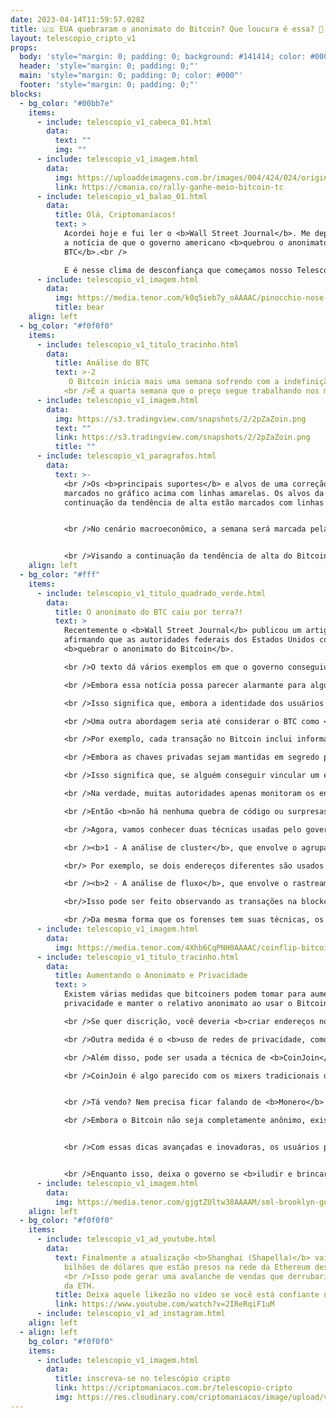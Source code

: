 ```yaml
---
date: 2023-04-14T11:59:57.028Z
title: 🇺🇸 EUA quebraram o anonimato do Bitcoin? Que loucura é essa? 🤯
layout: telescopio_cripto_v1
props:
  body: 'style="margin: 0; padding: 0; background: #141414; color: #000"'
  header: 'style="margin: 0; padding: 0;"'
  main: 'style="margin: 0; padding: 0; color: #000"'
  footer: 'style="margin: 0; padding: 0;"'
blocks:
  - bg_color: "#00bb7e"
    items:
      - include: telescopio_v1_cabeca_01.html
        data:
          text: ""
          img: ""
      - include: telescopio_v1_imagem.html
        data:
          img: https://uploaddeimagens.com.br/images/004/424/024/original/image.png?1681136446
          link: https://cmania.co/rally-ganhe-meio-bitcoin-tc
      - include: telescopio_v1_balao_01.html
        data:
          title: Olá, Criptomaníacos!
          text: >
            Acordei hoje e fui ler o <b>Wall Street Journal</b>. Me deparei com
            a notícia de que o governo americano <b>quebrou o anonimato do
            BTC</b>.<br />

            E é nesse clima de desconfiança que começamos nosso Telescópio. Afinal, quando o estado fala algo, a chance de ser mentira sobe a nível de alcançar a estratosfera.
      - include: telescopio_v1_imagem.html
        data:
          img: https://media.tenor.com/k0q5ieb7y_oAAAAC/pinocchio-nose.gif
          title: bear
    align: left
  - bg_color: "#f0f0f0"
    items:
      - include: telescopio_v1_titulo_tracinho.html
        data:
          title: Análise do BTC
          text: >-2
             O Bitcoin inicia mais uma semana sofrendo com a indefinição de mercado. 
            <br />É a quarta semana que o preço segue trabalhando nos mesmos patamares entre os níveis de gatilho (linhas rosas), que vão ditar a direção do preço com um <b>rompimento</b>.
      - include: telescopio_v1_imagem.html
        data:
          img: https://s3.tradingview.com/snapshots/2/2pZaZoin.png
          text: ""
          link: https://s3.tradingview.com/snapshots/2/2pZaZoin.png
          title: ""
      - include: telescopio_v1_paragrafos.html
        data:
          text: >-
            <br />Os <b>principais suportes</b> e alvos de uma correção estão
            marcados no gráfico acima com linhas amarelas. Os alvos da
            continuação da tendência de alta estão marcados com linhas verdes. 


            <br />No cenário macroeconômico, a semana será marcada pela divulgação da inflação americana, o <b>CPI</b>, na quarta-feira às 09:30 da manhã. Esse indicador tem o poder de balançar os mercados, dependendo do seu contexto. 


            <br />Visando a continuação da tendência de alta do Bitcoin, o melhor cenário seria uma <b>inflação abaixo da expectativa</b>.
    align: left
  - bg_color: "#fff"
    items:
      - include: telescopio_v1_titulo_quadrado_verde.html
        data:
          title: O anonimato do BTC caiu por terra?!
          text: >
            Recentemente o <b>Wall Street Journal</b> publicou um artigo
            afirmando que as autoridades federais dos Estados Unidos conseguiram
            <b>quebrar o anonimato do Bitcoin</b>. 

            <br />O texto dá vários exemplos em que o governo conseguiu <b>rastrear</b> supostos criminosos pela Blockchain e <b>interceptou</b> o dinheiro, prendendo as pessoas envolvidas.

            <br />Embora essa notícia possa parecer alarmante para alguns usuários de Bitcoin, é importante lembrar que o Bitcoin não é anônimo, mas sim <b>pseudônimo</b>. 

            <br />Isso significa que, embora a identidade dos usuários não seja revelada diretamente nas transações, ainda é possível rastrear as transações e vinculá-las a uma pessoa ou entidade através de outras informações.

            <br />Uma outra abordagem seria até considerar o BTC como <b>anônimo, mas não esquecer o seu lado transparente e aberto</b>.

            <br />Por exemplo, cada transação no Bitcoin inclui informações sobre os endereços de envio e recebimento. 

            <br />Embora as chaves privadas sejam mantidas em segredo pelos usuários, as chaves públicas e <b>os endereços podem ser vistos por qualquer pessoa na blockchain</b>.

            <br />Isso significa que, se alguém conseguir vincular um endereço a uma pessoa ou entidade específica (por exemplo, através de informações fornecidas por uma exchange de criptomoedas), <b>será possível rastrear todas as transações realizadas por esse endereço</b>. 

            <br />Na verdade, muitas autoridades apenas monitoram os endereços e ficam esperando que as moedas sejam enviadas para uma exchange ou serviço que os vincule.

            <br />Então <b>não há nenhuma quebra de código ou surpresas</b>. O Bitcoin funciona perfeitamente dentro da proposta de pseudoanonimato que tem.

            <br />Agora, vamos conhecer duas técnicas usadas pelo governo e pesquisadores para vincular vários endereços a uma única entidade:

            <br /><b>1 - A análise de cluster</b>, que envolve o agrupamento de endereços. Isso pode ser feito de várias maneiras, como observando padrões de gastos e recebimentos, ou analisando informações de entrada e saída de transações.

            <br/> Por exemplo, se dois endereços diferentes são usados como entradas em uma única transação, é provável que eles sejam controlados pela mesma entidade.

            <br /><b>2 - A análise de fluxo</b>, que envolve o rastreamento do fluxo de criptomoedas entre endereços. 

            <br/>Isso pode ser feito observando as transações na blockchain e seguindo o caminho das criptomoedas à medida que elas são transferidas entre endereços. Ao fazer isso, é possível identificar padrões e vincular vários endereços a uma única entidade.

            <br />Da mesma forma que os forenses tem suas técnicas, os usuários que lutam por maior privacidade possuem alguns recursos. Vamos ver alguns deles a seguir.
      - include: telescopio_v1_imagem.html
        data:
          img: https://media.tenor.com/4Xhb6CqPNH0AAAAC/coinflip-bitcoin.gif
      - include: telescopio_v1_titulo_tracinho.html
        data:
          title: Aumentando o Anonimato e Privacidade
          text: >
            Existem várias medidas que bitcoiners podem tomar para aumentar sua
            privacidade e manter o relativo anonimato ao usar o Bitcoin.

            <br />Se quer discrição, você deveria <b>criar endereços novos a cada vez que for receber uma transação</b>. Ao não reutilizar endereços, o rastreio é mais difícil. 

            <br />Outra medida é o <b>uso de redes de privacidade, como a Tor</b>. Essas redes permitem que os usuários realizem transações ocultando seu endereço IP e outras informações que possam ser usadas para identificá-los.

            <br />Além disso, pode ser usada a técnica de <b>CoinJoin</b> para misturar suas transações com as de outros usuários.

            <br />CoinJoin é algo parecido com os mixers tradicionais de criptomoeda. Mas ela é considerada <b>descentralizada, mais segura e menos propenso a regulamentações</b>. A <b>Wasabi Wallet</b> oferece esse serviço.


            <br />Tá vendo? Nem precisa ficar falando de <b>Monero</b> e <b>ZCash</b>.

            <br />Embora o Bitcoin não seja completamente anônimo, existem várias medidas que os usuários avançados podem tomar para aumentar sua privacidade e manter o relativo anonimato ao usar a criptomoeda. 


            <br />Com essas dicas avançadas e inovadoras, os usuários podem desfrutar dos benefícios do Bitcoin enquanto protegem sua privacidade.


            <br />Enquanto isso, deixa o governo se <b>iludir e brincar de pique esconde</b>… um dia eles aprendem conceitos e fundamentos reais por trás do maior ativo do mercado cripto.
      - include: telescopio_v1_imagem.html
        data:
          img: https://media.tenor.com/gjgtZUltw38AAAAM/sml-brooklyn-guy.gif
    align: left
  - bg_color: "#f0f0f0"
    items:
      - include: telescopio_v1_ad_youtube.html
        data:
          text: Finalmente a atualização <b>Shanghai (Shapella)</b> vai destravar os
            bilhões de dólares que estão presos na rede da Ethereum desde 2020.
            <br />Isso pode gerar uma avalanche de vendas que derrubaria o preço
            da ETH.
          title: Deixa aquele likezão no vídeo se você está confiante no BTC!
          link: https://www.youtube.com/watch?v=2IReRqiF1uM
      - include: telescopio_v1_ad_instagram.html
    align: left
  - align: left
    bg_color: "#f0f0f0"
    items:
      - include: telescopio_v1_imagem.html
        data:
          title: inscreva-se no telescópio cripto
          link: https://criptomaniacos.com.br/telescopio-cripto
          img: https://res.cloudinary.com/criptomaniacos/image/upload/v1662133224/telescopio/inscreva-se-telescopio.png
---
```

